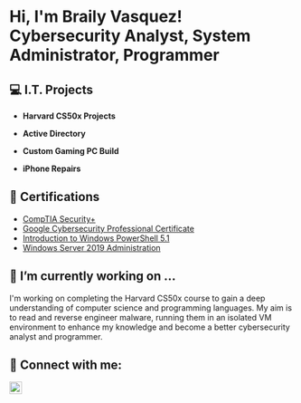 <h1>Hi, I'm Braily Vasquez! <br/>Cybersecurity Analyst, System Administrator, Programmer</h1>

<h2>💻 I.T. Projects </h2>

- <b>Harvard CS50x Projects</b>

- <b>Active Directory</b>

- <b>Custom Gaming PC Build</b>

- <b>iPhone Repairs</b>


<h2>📜 Certifications</h2>

- [CompTIA Security+](https://github.com/WiredCyberKnight/CompTIA-Security-)
- [Google Cybersecurity Professional Certificate](https://github.com/WiredCyberKnight/Google-Security)
- [Introduction to Windows PowerShell 5.1](https://github.com/WiredCyberKnight/Introduction-to-Windows-PowerShell-5.1)
- [Windows Server 2019 Administration](https://github.com/WiredCyberKnight/Windows-Server-2019-Administration)

<h2>🔭 I’m currently working on ...</h2>

I'm working on completing the Harvard CS50x course to gain a deep understanding of computer science and programming languages. My aim is to read and reverse engineer malware, running them in an isolated VM environment to enhance my knowledge and become a better cybersecurity analyst and programmer.

<h2> 🤳 Connect with me:</h2>

[<img align="left" alt="Braily Vasquez | LinkedIn" width="22px" src="https://cdn.jsdelivr.net/npm/simple-icons@v3/icons/linkedin.svg" />][linkedin]

[linkedin]: https://www.linkedin.com/in/braily-vasquez-a83303315?utm_source=share&utm_campaign=share_via&utm_content=profile&utm_medium=ios_app


<!--
Here are some ideas to get you started:

- 🔭 I’m currently working on ...
- 🌱 I’m currently learning ...
- 👯 I’m looking to collaborate on ...
- 🤔 I’m looking for help with ...
- 💬 Ask me about ...
- 📫 How to reach me: ...
- 😄 Pronouns: ...
- ⚡ Fun fact: ...
-->
